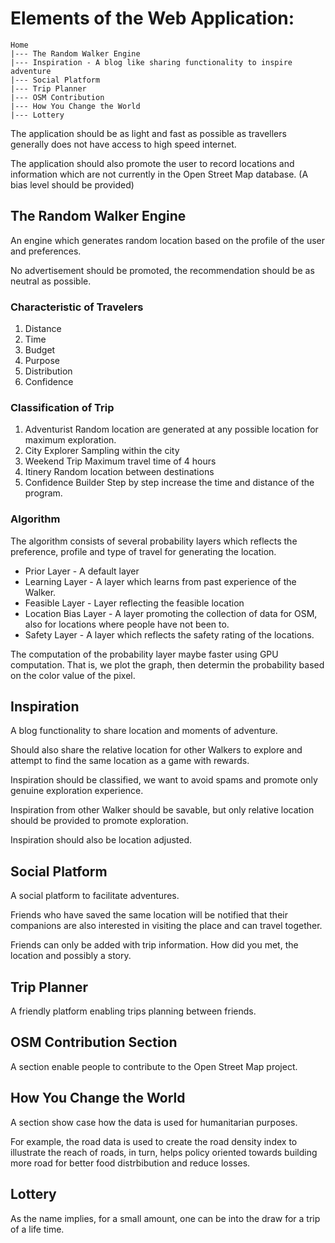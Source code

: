 # Elements of the Web Application:

```
Home
|--- The Random Walker Engine
|--- Inspiration - A blog like sharing functionality to inspire adventure
|--- Social Platform
|--- Trip Planner
|--- OSM Contribution
|--- How You Change the World
|--- Lottery
```

The application should be as light and fast as possible as travellers
generally does not have access to high speed internet.

The application should also promote the user to record locations and
information which are not currently in the Open Street Map
database. (A bias level should be provided)


## The Random Walker Engine

An engine which generates random location based on the profile of the user and preferences.

No advertisement should be promoted, the recommendation should be as
neutral as possible.

### Characteristic of Travelers

1. Distance
2. Time
3. Budget
4. Purpose
5. Distribution
6. Confidence

### Classification of Trip

1. Adventurist
   Random location are generated at any possible location for maximum exploration.
2. City Explorer
   Sampling within the city
3. Weekend Trip
   Maximum travel time of 4 hours
4. Itinery
   Random location between destinations
5. Confidence Builder
   Step by step increase the time and distance of the program.

### Algorithm

The algorithm consists of several probability layers which reflects
the preference, profile and type of travel for generating the location.

* Prior Layer - A default layer
* Learning Layer - A layer which learns from past experience of the Walker.
* Feasible Layer - Layer reflecting the feasible location
* Location Bias Layer - A layer promoting the collection of data for OSM, also for locations where people have not been to.
* Safety Layer - A layer which reflects the safety rating of the locations.

The computation of the probability layer maybe faster using GPU
computation. That is, we plot the graph, then determin the probability
based on the color value of the pixel.

## Inspiration
A blog functionality to share location and moments of adventure.

Should also share the relative location for other Walkers to explore
and attempt to find the same location as a game with rewards.

Inspiration should be classified, we want to avoid spams and promote
only genuine exploration experience.

Inspiration from other Walker should be savable, but only relative
location should be provided to promote exploration.

Inspiration should also be location adjusted.

## Social Platform
A social platform to facilitate adventures.

Friends who have saved the same location will be notified that their
companions are also interested in visiting the place and can travel
together.

Friends can only be added with trip information. How did you met, the
location and possibly a story.

## Trip Planner

A friendly platform enabling trips planning between friends.

## OSM Contribution Section

A section enable people to contribute to the Open Street Map project.

## How You Change the World

A section show case how the data is used for humanitarian
purposes. 

For example, the road data is used to create the road density index to
illustrate the reach of roads, in turn, helps policy oriented towards
building more road for better food distrbibution and reduce losses.

## Lottery

As the name implies, for a small amount, one can be into the draw for
a trip of a life time.